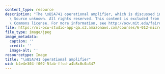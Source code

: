 ```yaml
---
content_type: resource
description: "The \xB5A741 operational amplifier, which is discussed in Lec #22. (?\
  \ Source unknown. All rights reserved. This content is excluded from our Creative\
  \ Commons license. For more information, see http://ocw.mit.edu/fairuse.)"
file: https://ol-ocw-studio-app-qa.s3.amazonaws.com/courses/6-012-microelectronic-devices-and-circuits-fall-2009/b4e4e304f0025fabffcda4b8c0c0a347_chp_ua741.jpg
file_type: image/jpeg
image_metadata:
  caption: ''
  credit: ''
  image-alt: ''
resourcetype: Image
title: "\xB5A741 operational amplifier"
uid: b4e4e304-f002-5fab-ffcd-a4b8c0c0a347
---
```

